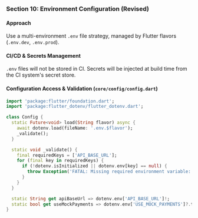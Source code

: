 ### **Section 10: Environment Configuration (Revised)**

#### **Approach**
Use a multi-environment `.env` file strategy, managed by Flutter flavors (`.env.dev`, `.env.prod`).

#### **CI/CD & Secrets Management**
`.env` files will not be stored in CI. Secrets will be injected at build time from the CI system's secret store.

#### **Configuration Access & Validation (`core/config/config.dart`)**
```dart
import 'package:flutter/foundation.dart';
import 'package:flutter_dotenv/flutter_dotenv.dart';

class Config {
  static Future<void> load(String flavor) async {
    await dotenv.load(fileName: '.env.$flavor');
    _validate();
  }

  static void _validate() {
    final requiredKeys = ['API_BASE_URL'];
    for (final key in requiredKeys) {
      if (!dotenv.isInitialized || dotenv.env[key] == null) {
        throw Exception('FATAL: Missing required environment variable: $key');
      }
    }
  }

  static String get apiBaseUrl => dotenv.env['API_BASE_URL']!;
  static bool get useMockPayments => dotenv.env['USE_MOCK_PAYMENTS']?.toLowerCase() == 'true';
}
```